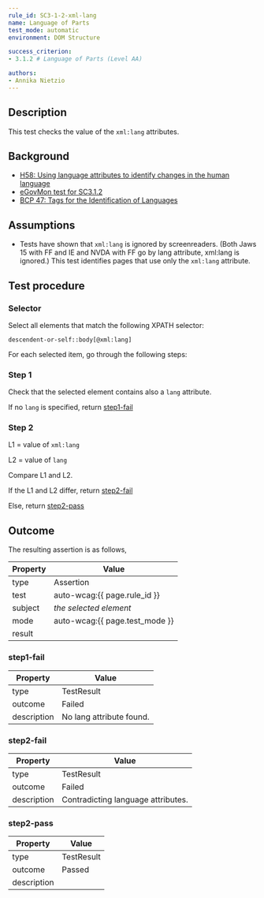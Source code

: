 ```yaml
---
rule_id: SC3-1-2-xml-lang
name: Language of Parts
test_mode: automatic
environment: DOM Structure

success_criterion:
- 3.1.2 # Language of Parts (Level AA)

authors:
- Annika Nietzio
---
```


## Description

This test checks the value of the `xml:lang` attributes.

## Background

- [H58: Using language attributes to identify changes in the human language](http://www.w3.org/TR/2014/NOTE-WCAG20-TECHS-20140408/H58)
- [eGovMon test for SC3.1.2](http://wiki.egovmon.no/wiki/SC3.1.2)
- [BCP 47: Tags for the Identification of Languages](http://www.rfc-editor.org/rfc/bcp/bcp47.txt)

## Assumptions

- Tests have shown that `xml:lang` is ignored by screenreaders. (Both Jaws 15 with FF and IE and NVDA with FF go by lang attribute, xml:lang is ignored.) This test identifies pages that use only the  `xml:lang` attribute.

## Test procedure

### Selector

Select all elements that match the following XPATH selector:

    descendent-or-self::body[@xml:lang]

For each selected item, go through the following steps:

### Step 1

Check that the selected element contains also a `lang` attribute.

If no `lang` is specified, return [step1-fail](#step1-fail)

### Step 2

L1 = value of `xml:lang`

L2 = value of `lang`

Compare L1 and L2.

If the L1 and L2 differ, return [step2-fail](#step2-fail)

Else, return [step2-pass](#step2-pass)

## Outcome

The resulting assertion is as follows,

| Property | Value
|----------|----------
| type     | Assertion
| test     | auto-wcag:{{ page.rule_id }}
| subject  | *the selected element*
| mode     | auto-wcag:{{ page.test_mode }}
| result   | <One TestResult from below>

### step1-fail

| Property    | Value
|-------------|----------
| type        | TestResult
| outcome     | Failed
| description | No lang attribute found.

### step2-fail

| Property    | Value
|-------------|----------
| type        | TestResult
| outcome     | Failed
| description | Contradicting language attributes.

### step2-pass

| Property    | Value
|-------------|----------
| type        | TestResult
| outcome     | Passed
| description |
